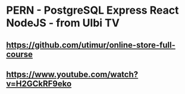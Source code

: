# PERN - PostgreSQL Express React NodeJS - from Ulbi TV

## https://github.com/utimur/online-store-full-course

## https://www.youtube.com/watch?v=H2GCkRF9eko